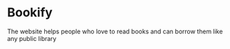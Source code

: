 # Bookify
The website helps people who love to read books and can borrow them like any public library
